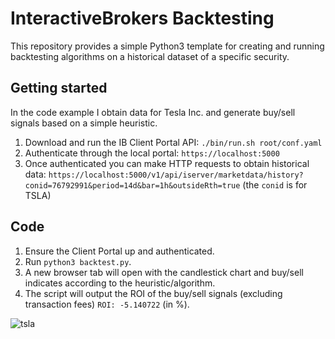 # InteractiveBrokers Backtesting

This repository provides a simple Python3 template for creating and running backtesting algorithms on a historical dataset of a specific security.

## Getting started
In the code example I obtain data for Tesla Inc. and generate buy/sell signals based on a simple heuristic.

1. Download and run the IB Client Portal API: `./bin/run.sh root/conf.yaml`
2. Authenticate through the local portal: `https://localhost:5000`
3. Once authenticated you can make HTTP requests to obtain historical data: `https://localhost:5000/v1/api/iserver/marketdata/history?conid=76792991&period=14d&bar=1h&outsideRth=true` (the `conid` is for TSLA)

## Code
1. Ensure the Client Portal up and authenticated.
2. Run `python3 backtest.py`.
3. A new browser tab will open with the candlestick chart and buy/sell indicates according to the heuristic/algorithm.
4. The script will output the ROI of the buy/sell signals (excluding transaction fees) `ROI: -5.140722` (in %).

![tsla](https://github.com/inevolin/InteractiveBrokers-backtesting/assets/53948000/ab29e8d1-ed60-4fcf-b336-7ed28e402880)
